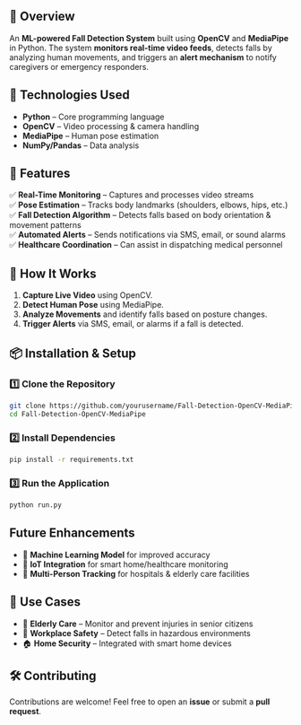 ## 🚀 Overview  
An **ML-powered Fall Detection System** built using **OpenCV** and **MediaPipe** in Python. The system **monitors real-time video feeds**, detects falls by analyzing human movements, and triggers an **alert mechanism** to notify caregivers or emergency responders.

## 🔧 Technologies Used  
- **Python** – Core programming language  
- **OpenCV** – Video processing & camera handling  
- **MediaPipe** – Human pose estimation  
- **NumPy/Pandas** – Data analysis

## 📌 Features  
✅ **Real-Time Monitoring** – Captures and processes video streams  
✅ **Pose Estimation** – Tracks body landmarks (shoulders, elbows, hips, etc.)  
✅ **Fall Detection Algorithm** – Detects falls based on body orientation & movement patterns  
✅ **Automated Alerts** – Sends notifications via SMS, email, or sound alarms  
✅ **Healthcare Coordination** – Can assist in dispatching medical personnel  

## 🎯 How It Works  
1. **Capture Live Video** using OpenCV.  
2. **Detect Human Pose** using MediaPipe.  
3. **Analyze Movements** and identify falls based on posture changes.  
4. **Trigger Alerts** via SMS, email, or alarms if a fall is detected.  

## 📦 Installation & Setup  
### 1️⃣ Clone the Repository  
```bash
git clone https://github.com/yourusername/Fall-Detection-OpenCV-MediaPipe.git  
cd Fall-Detection-OpenCV-MediaPipe
```
### 2️⃣ Install Dependencies  
```bash
pip install -r requirements.txt
```
### 3️⃣ Run the Application  
```bash
python run.py
```

## Future Enhancements  
- 🔹 **Machine Learning Model** for improved accuracy  
- 🔹 **IoT Integration** for smart home/healthcare monitoring  
- 🔹 **Multi-Person Tracking** for hospitals & elderly care facilities  

## 🎯 Use Cases  
- 🏥 **Elderly Care** – Monitor and prevent injuries in senior citizens  
- 🏢 **Workplace Safety** – Detect falls in hazardous environments  
- 🏠 **Home Security** – Integrated with smart home devices  

## 🛠 Contributing  
Contributions are welcome! Feel free to open an **issue** or submit a **pull request**.  
